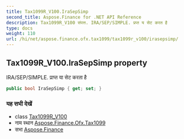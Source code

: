```yaml
---
title: Tax1099R_V100.IraSepSimp
second_title: Aspose.Finance for .NET API Reference
description: Tax1099R_V100 संपत्त. IRA/SEP/SIMPLE. प्रप्त य सेट करत है
type: docs
weight: 110
url: /hi/net/aspose.finance.ofx.tax1099/tax1099r_v100/irasepsimp/
---
```

## Tax1099R_V100.IraSepSimp property

IRA/SEP/SIMPLE. प्राप्त या सेट करता है

```csharp
public bool IraSepSimp { get; set; }
```

### यह सभी देखें

* class [Tax1099R_V100](../)
* नाम स्थान [Aspose.Finance.Ofx.Tax1099](../../tax1099r_v100/)
* सभा [Aspose.Finance](../../../)


